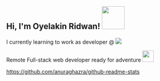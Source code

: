 ## Hi, I'm Oyelakin Ridwan! <img src="https://media.giphy.com/media/wyct0orcyRcS4/giphy.gif" width="60">

I currently learning to work as developer @ ![](https://img.shields.io/badge/Microverse-blueviolet)


Remote Full-stack web developer ready for adventure <img src="https://media.giphy.com/media/VdoIFLsMIlwzfKD520/giphy.gif" width="30" height="30">


https://github.com/anuraghazra/github-readme-stats
